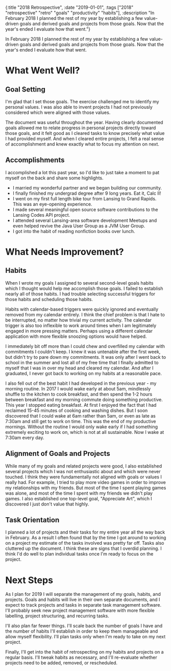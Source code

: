 {:title "2018 Retrospective", :date "2019-01-01", :tags ["2018" "retrospective" "retro" "goals" "productivity" "habits"], :description "In February 2018 I planned the rest of my year by establishing a few value-driven goals and derived goals and projects from those goals. Now that the year's ended I evaluate how that went."}

In February 2018 I planned the rest of my year by establishing a few value-driven goals and derived goals and projects from those goals. Now that the year's ended I evaluate how that went.

# What Went Well?
## Goal Setting
I'm glad that I set those goals. The exercise challenged me to identify my personal values. I was also able to invent projects I had not previously considered which were aligned with those values.

The document was useful throughout the year. Having clearly documented goals allowed me to relate progress in personal projects directly toward those goals, and it felt good as I cleared tasks to know precisely what value I had provided myself. And when I cleared entire projects, I felt a real sense of accomplishment and knew exactly what to focus my attention on next.

## Accomplishments
I accomplished a lot this past year, so I'd like to just take a moment to pat myself on the back and share some highlights.

* I married my wonderful partner and we began building our community.
* I finally finished my undergrad degree after 9 long years. Eat it, Calc II!
* I went on my first full length bike tour from Lansing to Grand Rapids. This was an eye-opening experience.
* I made several meaningful open source software contributions to the Lansing Codes API project.
* I attended several Lansing-area software development Meetups and even helped revive the Java User Group as a JVM User Group.
* I got into the habit of reading nonfiction books over lunch.

# What Needs Improvement?
## Habits
When I wrote my goals I assigned to several second-level goals habits which I thought would help me accomplish those goals. I failed to establish nearly all of those habits. I had trouble selecting successful triggers for those habits and scheduling those habits.

Habits with calendar-based triggers were quickly ignored and eventually removed from my calendar entirely. I think the chief problem is that I hate to be interrupted, no matter how trivial my current activity. The calendar trigger is also too inflexible to work around times when I am legitimately engaged in more pressing matters. Perhaps using a different calendar application with more flexible snoozing options would have helped.

I immediately bit off more than I could chew and overfilled my calendar with commitments I couldn't keep. I knew it was untenable after the first week, but didn't try to pare down my commitments. It was only after I went back to school in the summer and lost all of my free time that I finally admitted to myself that I was in over my head and cleared my calendar. And after I graduated, I never got back to working on my habits at a reasonable pace.

I also fell out of the best habit I had developed in the previous year - my morning routine. In 2017 I would wake early at about 5am, mindlessly shuffle to the kitchen to cook breakfast, and then spend the 1-2 hours between breakfast and my morning commute doing something productive. This year I stopped eating breakfast. At first I enjoyed the fact that I had reclaimed 15-45 minutes of cooking and washing dishes. But I soon discovered that I could wake at 6am rather than 5am, or even as late as 7:30am and still get to work on time. This was the end of my productive mornings. Without the routine I would only wake early if I had something extremely exciting to work on, which is not at all sustainable. Now I wake at 7:30am every day.

## Alignment of Goals and Projects
While many of my goals and related projects were good, I also established several projects which I was not enthusiastic about and which were never touched. I think they were fundamentally not aligned with goals or values I really had. For example, I tried to play more video games in order to improve my relationships with my friends. But most of the time I spent playing games was alone, and most of the time I spent with my friends we didn't play games. I also established one top-level goal, "Appreciate Art", which I discovered I just don't value that highly.

## Task Orientation
I planned a lot of projects and their tasks for my entire year all the way back in February. As a result I often found that by the time I got around to working on a project my estimate of the tasks involved was pretty far off. Tasks also cluttered up the document. I think these are signs that I overdid planning. I think I'd do well to plan individual tasks once I'm ready to focus on the project.

# Next Steps
As I plan for 2019 I will separate the management of my goals, habits, and projects. Goals and habits will live in their own separate documents, and I expect to track projects and tasks in separate task management software. I'll probably seek new project management software with more flexible labelling, project structuring, and recurring tasks.

I'll also plan far fewer things. I'll scale back the number of goals I have and the number of habits I'll establish in order to keep them manageable and allow myself flexibility. I'll plan tasks only when I'm ready to take on my next project.

Finally, I'll get into the habit of retrospecting on my habits and projects on a regular basis. I'll tweak habits as necessary, and I'll re-evaluate whether projects need to be added, removed, or rescheduled.